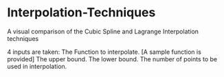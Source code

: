 # Interpolation-Techniques
A visual comparison of the Cubic Spline and Lagrange Interpolation techniques


4 inputs are taken:
The Function to interpolate. [A sample function is provided]
The upper bound.
The lower bound.
The number of points to be used in interpolation.
